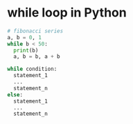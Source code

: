 # while loop in Python

```python
# fibonacci series
a, b = 0, 1
while b < 50:
  print(b)
  a, b = b, a + b
```

```python
while condition:
  statement_1
  ...
  statement_n
else:
  statement_1
  ...
  statement_n
```
